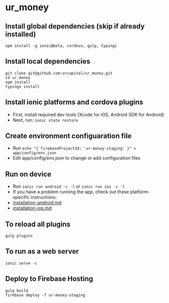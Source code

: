 # ur_money

## Install global dependencies (skip if already installed)
`npm install -g ionic@beta, cordova, gulp, typings`

## Install local dependencies
```script
git clone git@github.com:urcapital/ur_money.git
cd ur_money
npm install
typings install
```

## Install ionic platforms and cordova plugins
* First, install required dev tools (Xcode for iOS, Android SDK for Android)
* Next, run: `ionic state restore`

## Create environment configuaration file
* Run `echo "{ firebaseProjectId: 'ur-money-staging' }" > app/config/env.json`
* Edit app/config/env.json to change or add configuration files

## Run on device
* Run `ionic run android -c -l` or `ionic run ios -c -l`
* If you have a problem running the app, check out these platform-specific instructions:
* [installation-android.md](doc/installation-android.md)
* [installation-ios.md](doc/installation-ios.md)

## To reload all plugins
``` script
gulp plugins
```

## To run as a web server
```script
ionic serve -c
```

## Deploy to Firebase Hosting
```script
gulp build
firebase deploy -f ur-money-staging
```
